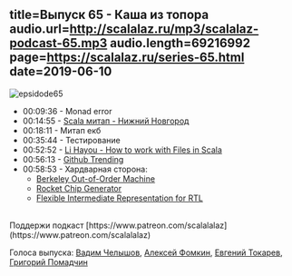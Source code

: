 title=Выпуск 65 - Каша из топора
audio.url=http://scalalaz.ru/mp3/scalalaz-podcast-65.mp3
audio.length=69216992
page=https://scalalaz.ru/series-65.html
date=2019-06-10
----
![epsidode65](img/episode65.jpg)


* 00:09:36 - Monad error
* 00:14:55 - [Scala митап - Нижний Новгород](https://vk.com/scala_nn?w=wall-181495622_2%2Ffe53fe4ba4ca423ccd)
* 00:18:11 - Mитап екб
* 00:35:44 - Тестирование
* 00:52:52 - [Li Hayou - How to work with Files in Scala](http://www.lihaoyi.com/post/HowtoworkwithFilesinScala.html)
* 00:56:13 - [Github Trending](https://github.com/trending/scala?since=monthly)
* 00:58:53 - Хардварная сторона:
    - [Berkeley Out-of-Order Machine](https://github.com/riscv-boom/riscv-boom)
    - [Rocket Chip Generator](https://github.com/freechipsproject/rocket-chip)
    - [Flexible Intermediate Representation for RTL](https://github.com/freechipsproject/firrtl)

<br/>
Поддержи подкаст [https://www.patreon.com/scalalalaz](https://www.patreon.com/scalalalaz)
<br/>


Голоса выпуска:
[Вадим Челышов](http://github.com/dos65),
[Алексей Фомкин](http://github.com/fomkin),
[Евгений Токарев](https://twitter.com/strobegen),
[Григорий Помадчин](https://github.com/pomadchin)
